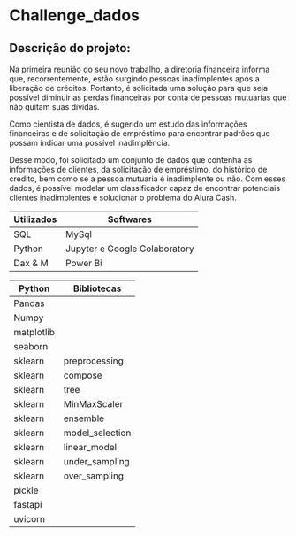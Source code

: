 # Challenge_dados

## Descrição do projeto:  
Na primeira reunião do seu novo trabalho, a diretoria financeira informa que, recorrentemente, estão surgindo pessoas inadimplentes após a liberação de créditos. 
Portanto, é solicitada uma solução para que seja possível diminuir as perdas financeiras por conta de pessoas mutuarias que não quitam suas dívidas.

Como cientista de dados, é sugerido um estudo das informações financeiras e de solicitação de empréstimo para encontrar padrões que possam indicar uma 
possível inadimplência.

Desse modo, foi solicitado um conjunto de dados que contenha as informações de clientes, da solicitação de empréstimo, do histórico de crédito, bem como se a pessoa 
mutuaria é inadimplente ou não. Com esses dados, é possível modelar um classificador capaz de encontrar potenciais clientes inadimplentes e solucionar 
o problema do Alura Cash.


| Utilizados | Softwares |
| ---------- | --------- |
| SQL | MySql |
|Python|Jupyter e Google Colaboratory|
| Dax & M | Power Bi |

| Python | Bibliotecas | 
| -------| ---------- |
| Pandas |  |
| Numpy |  |
| matplotlib |  |
| seaborn |  |
| sklearn | preprocessing | 
| sklearn | compose |
| sklearn | tree | 
| sklearn | MinMaxScaler | 
| sklearn | ensemble  | 
| sklearn | model_selection  |
| sklearn | linear_model | 
| sklearn | under_sampling | 
| sklearn | over_sampling  | 
| pickle |  |
| fastapi | |
| uvicorn | |

